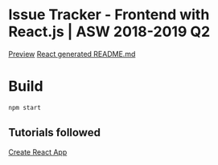 # Issue Tracker - Frontend with React.js | ASW 2018-2019 Q2

[Preview](https://aswit.herokuapp.com/)
[React generated README.md](/README-REACT.md)

# Build
```bash
npm start
```

## Tutorials followed
[Create React App](https://reactjs.org/docs/create-a-new-react-app.html#create-react-app)

